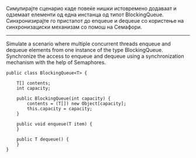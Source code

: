 Симулирајте сценарио каде повеќе нишки истовремено додаваат и одземаат елементи од една инстанца од типот BlockingQueue.
Синхронизирајте го пристапот до enqueue и dequeue со користење на синхронизациски механизам со помош на Семафори.

----

Simulate a scenario where multiple concurrent threads enqueue and dequeue elements from one instance of the type
BlockingQueue. Synchronize the access to enqueue and dequeue using a synchronization mechanism with the help of
Semaphores.

```
public class BlockingQueue<T> {

    T[] contents;
    int capacity;
 
    public BlockingQueue(int capacity) {
        contents = (T[]) new Object[capacity];
        this.capacity = capacity;
    }
 
    public void enqueue(T item) {
    }
 
    public T dequeue() {
    }
}
```